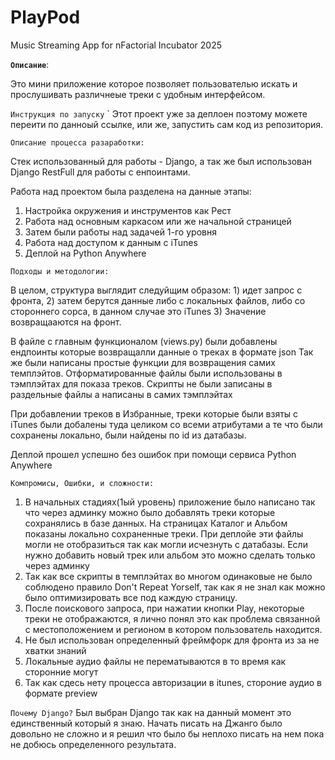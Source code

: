 # PlayPod
Music Streaming App for nFactorial Incubator 2025

**`Описание`**: 

Это мини приложение которое позволяет пользователью искать и прослушивать 
различнеые треки с удобным интерфейсом.

`Инструкция по запуску`
`
Этот проект уже за деплоен поэтому можете переити по данноый ссылке, или же, запустить
сам код из репозитория.

`Описание процесса разаработки:`

Стек использованный для работы - Django, а так же был использован Django RestFull для работы с енпоинтами.

Работа над проектом была разделена на данные этапы:
1) Настройка окружения и инструментов как Рест
2) Работа над основным каркасом или же начальной страницей 
3) Затем были работы над задачей 1-го уровня
4) Работа над доступом к данным с iTunes
5) Деплой на Python Anywhere

`Подходы и методологии:`

В целом, структура выглядит следуйщим образом: 1) идет запрос с фронта, 2) затем берутся данные 
либо с локальных файлов, либо со стороннего сорса, в данном случае это iTunes 3) Значение 
возвращааются на фронт.

В файле с главным функционалом (views.py) были добавлены ендпоинты которые возвращалли данные о треках в формате json
Так же были написаны простые функции для возвращения самих темплэйтов.
Отформатированные файлы были использованы в тэмплэйтах для показа треков.
Скрипты не были записаны в раздельные файлы а написаны в самих тэмплэйтах 

При добавлении треков в Избранные, треки которые были взяты с iTunes были добалены туда целиком со всеми атрибутами
а те что были сохранены локально, были найдены по id из датабазы.

Деплой прошел успешно без ошибок при помощи сервиса Python Anywhere 

`Компромисы, Ошибки, и сложности:`

1) В начальных стадиях(1ый уровень) приложение было написано так что через админку можно было добавлять треки которые сохранялись
в базе данных.
На страницах Каталог и Альбом показаны локально сохраненные треки. При деплойе эти файлы могли не отобразиться так как
могли исчезнуть с датабазы. Если нужно добавить новый трек или альбом это можно сделать только через админку
2) Так как все скрипты в темплэйтах во многом одинаковые не было соблюдено правило Don't Repeat Yorself, так как
я не знал как можно было оптимизировать все под каждую страницу.
3) После поискового запроса, при нажатии кнопки Play, некоторые треки не отображаются, я лично понял это как 
проблема связанной с местоположением и регионом в котором пользователь находится.
4) Не был использован определенный фреймфорк для фронта из за не хватки знаний
5) Локальные аудио файлы не перематываются в то время как сторонние могут
6) Так как сдесь нету процесса авторизации в itunes, стороние аудио в формате preview

`Почему Django?`
Был выбран Django так как на данный момент это единственный который я знаю. Начать писать 
на Джанго было довольно не сложно и я решил что было бы неплохо писать на нем пока не 
добюсь определенного результата.






